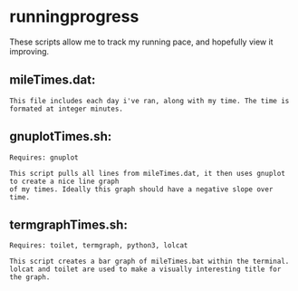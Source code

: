 # runningprogress

These scripts allow me to track my running pace, and hopefully view it improving.


mileTimes.dat:
-------------
	This file includes each day i've ran, along with my time. The time is formated at integer minutes.


gnuplotTimes.sh:
---------------
	Requires: gnuplot

	This script pulls all lines from mileTimes.dat, it then uses gnuplot to create a nice line graph
	of my times. Ideally this graph should have a negative slope over time.


termgraphTimes.sh:
------------------
	Requires: toilet, termgraph, python3, lolcat

	This script creates a bar graph of mileTimes.bat within the terminal.
	lolcat and toilet are used to make a visually interesting title for the graph.
